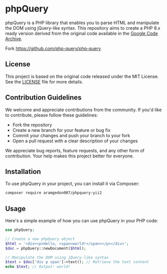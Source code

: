 # phpQuery

phpQuery is a PHP library that enables you to parse HTML and manipulate the DOM using jQuery-like syntax. This repository aims to create a PHP 8.x ready version derived from the original code available in the [Google Code Archive](https://code.google.com/archive/p/phpquery/).

Fork https://github.com/php-query/php-query

## License

This project is based on the original code released under the MIT License. See the [LICENSE](LICENSE) file for more details.

## Contribution Guidelines

We welcome and appreciate contributions from the community. If you'd like to contribute, please follow these guidelines:

- Fork the repository
- Create a new branch for your feature or bug fix
- Commit your changes and push your branch to your fork
- Open a pull request with a clear description of your changes

We appreciate bug reports, feature requests, and any other form of contribution. Your help makes this project better for everyone.

## Installation

To use phpQuery in your project, you can install it via Composer:

```bash
composer require aramgedon007/phpquery-yii2
```

## Usage

Here's a simple example of how you can use phpQuery in your PHP code:

```php
use phpQuery;

// Create a new phpQuery object
$html = '<div><p>Hello, <span>world!</span></p></div>';
$doc = phpQuery::newDocument($html);

// Manipulate the DOM using jQuery-like syntax
$text = $doc['div p span']->text(); // Retrieve the text content
echo $text; // Output: world!
```

